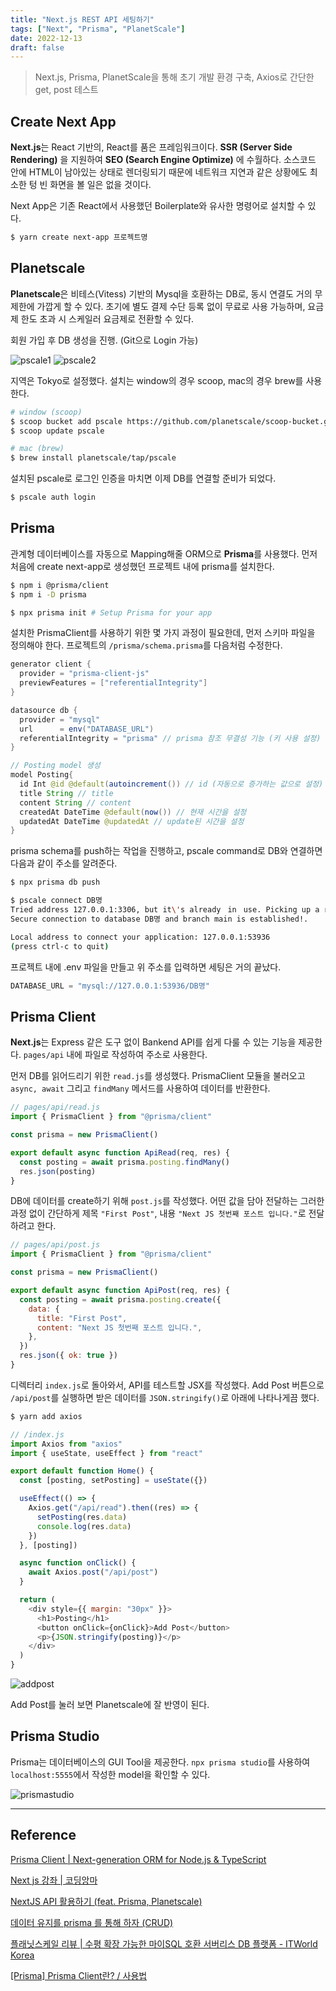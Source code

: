 ```yaml
---
title: "Next.js REST API 세팅하기"
tags: ["Next", "Prisma", "PlanetScale"]
date: 2022-12-13
draft: false
---
```


> Next.js, Prisma, PlanetScale을 통해 초기 개발 환경 구축, Axios로 간단한 get, post 테스트

## Create Next App

**Next.js**는 React 기반의, React를 품은 프레임워크이다. **SSR (Server Side Rendering)** 을 지원하여 **SEO (Search Engine Optimize)** 에 수월하다. 소스코드 안에 HTML이 남아있는 상태로 렌더링되기 때문에 네트워크 지연과 같은 상황에도 최소한 텅 빈 화면을 볼 일은 없을 것이다.

Next App은 기존 React에서 사용했던 Boilerplate와 유사한 명령어로 설치할 수 있다.

```bash
$ yarn create next-app 프로젝트명
```

## Planetscale

**Planetscale**은 비테스(Vitess) 기반의 Mysql을 호환하는 DB로, 동시 연결도 거의 무제한에 가깝게 할 수 있다. 초기에 별도 결제 수단 등록 없이 무료로 사용 가능하며, 요금제 한도 초과 시 스케일러 요금제로 전환할 수 있다.

회원 가입 후 DB 생성을 진행. (Git으로 Login 가능)

![pscale1](https://drive.google.com/uc?export=view&id=1KDp7o1DLVTOlA6VIBkwp1CA6ncTAGuNx)
![pscale2](https://drive.google.com/uc?export=view&id=1xSBEtwkamjvGf4w5AYnJAZ5YG1tXzCG6)

지역은 Tokyo로 설정했다. 설치는 window의 경우 scoop, mac의 경우 brew를 사용한다.

```bash
# window (scoop)
$ scoop bucket add pscale https://github.com/planetscale/scoop-bucket.git
$ scoop update pscale

# mac (brew)
$ brew install planetscale/tap/pscale
```

설치된 pscale로 로그인 인증을 마치면 이제 DB를 연결할 준비가 되었다.

```bash
$ pscale auth login
```

## Prisma

관계형 데이터베이스를 자동으로 Mapping해줄 ORM으로 **Prisma**를 사용했다. 먼저 처음에 create next-app로 생성했던 프로젝트 내에 prisma를 설치한다.

```bash
$ npm i @prisma/client
$ npm i -D prisma

$ npx prisma init # Setup Prisma for your app
```

설치한 PrismaClient를 사용하기 위한 몇 가지 과정이 필요한데, 먼저 스키마 파일을 정의해야 한다. 프로젝트의 `/prisma/schema.prisma`를 다음처럼 수정한다.

```java
generator client {
  provider = "prisma-client-js"
  previewFeatures = ["referentialIntegrity"]
}

datasource db {
  provider = "mysql"
  url      = env("DATABASE_URL")
  referentialIntegrity = "prisma" // prisma 참조 무결성 기능 (키 사용 설정)
}

// Posting model 생성
model Posting{
  id Int @id @default(autoincrement()) // id (자동으로 증가하는 값으로 설정)
  title String // title
  content String // content
  createdAt DateTime @default(now()) // 현재 시간을 설정
  updatedAt DateTime @updatedAt // update된 시간을 설정
}
```

prisma schema를 push하는 작업을 진행하고, pscale command로 DB와 연결하면 다음과 같이 주소를 알려준다.

```bash
$ npx prisma db push

$ pscale connect DB명
Tried address 127.0.0.1:3306, but it\'s alreadyㅤinㅤuse. Picking up a random port ...
Secure connection to database DB명 and branch main is established!.

Local address to connect your application: 127.0.0.1:53936
(press ctrl-c to quit)
```

프로젝트 내에 .env 파일을 만들고 위 주소를 입력하면 세팅은 거의 끝났다.

```javascript
DATABASE_URL = "mysql://127.0.0.1:53936/DB명"
```

## Prisma Client

**Next.js**는 Express 같은 도구 없이 Bankend API를 쉽게 다룰 수 있는 기능을 제공한다. `pages/api` 내에 파일로 작성하여 주소로 사용한다.

먼저 DB를 읽어드리기 위한 `read.js`를 생성했다. PrismaClient 모듈을 불러오고 `async, await` 그리고 `findMany` 메서드를 사용하여 데이터를 반환한다.

```javascript
// pages/api/read.js
import { PrismaClient } from "@prisma/client"

const prisma = new PrismaClient()

export default async function ApiRead(req, res) {
  const posting = await prisma.posting.findMany()
  res.json(posting)
}
```

DB에 데이터를 create하기 위해 `post.js`를 작성했다. 어떤 값을 담아 전달하는 그러한 과정 없이 간단하게 제목 `"First Post"`, 내용 `"Next JS 첫번째 포스트 입니다."`로 전달하려고 한다.

```javascript
// pages/api/post.js
import { PrismaClient } from "@prisma/client"

const prisma = new PrismaClient()

export default async function ApiPost(req, res) {
  const posting = await prisma.posting.create({
    data: {
      title: "First Post",
      content: "Next JS 첫번째 포스트 입니다.",
    },
  })
  res.json({ ok: true })
}
```

디렉터리 `index.js`로 돌아와서, API를 테스트할 JSX를 작성했다. Add Post 버튼으로 `/api/post`를 실행하면 받은 데이터를 `JSON.stringify()`로 아래에 나타나게끔 했다.

```bash
$ yarn add axios
```

```javascript
// /index.js
import Axios from "axios"
import { useState, useEffect } from "react"

export default function Home() {
  const [posting, setPosting] = useState({})

  useEffect(() => {
    Axios.get("/api/read").then((res) => {
      setPosting(res.data)
      console.log(res.data)
    })
  }, [posting])

  async function onClick() {
    await Axios.post("/api/post")
  }

  return (
    <div style={{ margin: "30px" }}>
      <h1>Posting</h1>
      <button onClick={onClick}>Add Post</button>
      <p>{JSON.stringify(posting)}</p>
    </div>
  )
}
```

![addpost](https://drive.google.com/uc?export=view&id=16Bh_9XiYCNM74wdKYOQfya12H5mB31Ak)

Add Post를 눌러 보면 Planetscale에 잘 반영이 된다.

## Prisma Studio

Prisma는 데이터베이스의 GUI Tool을 제공한다. `npx prisma studio`를 사용하여 `localhost:5555`에서 작성한 model을 확인할 수 있다.

![prismastudio](https://drive.google.com/uc?export=view&id=1fbSkhdHu1rBfRsksTxl12pfVtZ45a6JH)

---

## Reference

[Prisma Client | Next-generation ORM for Node.js & TypeScript](https://www.prisma.io/docs/concepts/components/prisma-client)

[Next js 강좌 | 코딩앙마](https://www.youtube.com/playlist?list=PLZKTXPmaJk8Lx3TqPlcEAzTL8zcpBz7NP)

[NextJS API 활용하기 (feat. Prisma, Planetscale)](https://kir93.tistory.com/m/entry/NextJS-API-%ED%99%9C%EC%9A%A9%ED%95%98%EA%B8%B0-feat-Prisma-Planetscale)

[데이터 유지를 prisma 를 통해 하자 (CRUD)](https://ts2ree.tistory.com/194?category=535825)

[플래닛스케일 리뷰 | 수평 확장 가능한 마이SQL 호환 서버리스 DB 플랫폼 - ITWorld Korea](https://www.itworld.co.kr/news/207029)

[[Prisma] Prisma Client란? / 사용법](https://defineall.tistory.com/872)
